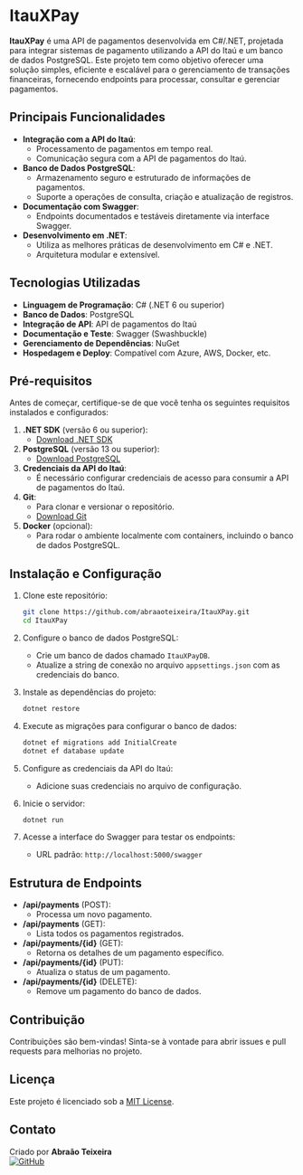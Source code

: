 # ItauXPay

**ItauXPay** é uma API de pagamentos desenvolvida em C#/.NET, projetada para integrar sistemas de pagamento utilizando a API do Itaú e um banco de dados PostgreSQL. Este projeto tem como objetivo oferecer uma solução simples, eficiente e escalável para o gerenciamento de transações financeiras, fornecendo endpoints para processar, consultar e gerenciar pagamentos.

## Principais Funcionalidades

- **Integração com a API do Itaú**:
  - Processamento de pagamentos em tempo real.
  - Comunicação segura com a API de pagamentos do Itaú.
- **Banco de Dados PostgreSQL**:
  - Armazenamento seguro e estruturado de informações de pagamentos.
  - Suporte a operações de consulta, criação e atualização de registros.
- **Documentação com Swagger**:
  - Endpoints documentados e testáveis diretamente via interface Swagger.
- **Desenvolvimento em .NET**:
  - Utiliza as melhores práticas de desenvolvimento em C# e .NET.
  - Arquitetura modular e extensível.

## Tecnologias Utilizadas

- **Linguagem de Programação**: C# (.NET 6 ou superior)
- **Banco de Dados**: PostgreSQL
- **Integração de API**: API de pagamentos do Itaú
- **Documentação e Teste**: Swagger (Swashbuckle)
- **Gerenciamento de Dependências**: NuGet
- **Hospedagem e Deploy**: Compatível com Azure, AWS, Docker, etc.

## Pré-requisitos

Antes de começar, certifique-se de que você tenha os seguintes requisitos instalados e configurados:

1. **.NET SDK** (versão 6 ou superior):
   - [Download .NET SDK](https://dotnet.microsoft.com/download)
2. **PostgreSQL** (versão 13 ou superior):
   - [Download PostgreSQL](https://www.postgresql.org/download/)
3. **Credenciais da API do Itaú**:
   - É necessário configurar credenciais de acesso para consumir a API de pagamentos do Itaú.
4. **Git**:
   - Para clonar e versionar o repositório.
   - [Download Git](https://git-scm.com/)
5. **Docker** (opcional):
   - Para rodar o ambiente localmente com containers, incluindo o banco de dados PostgreSQL.

## Instalação e Configuração

1. Clone este repositório:
   ```bash
   git clone https://github.com/abraaoteixeira/ItauXPay.git
   cd ItauXPay
   ```

2. Configure o banco de dados PostgreSQL:
   - Crie um banco de dados chamado `ItauXPayDB`.
   - Atualize a string de conexão no arquivo `appsettings.json` com as credenciais do banco.

3. Instale as dependências do projeto:
   ```bash
   dotnet restore
   ```

4. Execute as migrações para configurar o banco de dados:
   ```bash
   dotnet ef migrations add InitialCreate
   dotnet ef database update
   ```

5. Configure as credenciais da API do Itaú:
   - Adicione suas credenciais no arquivo de configuração.

6. Inicie o servidor:
   ```bash
   dotnet run
   ```

7. Acesse a interface do Swagger para testar os endpoints:
   - URL padrão: `http://localhost:5000/swagger`

## Estrutura de Endpoints

- **/api/payments** (POST):
  - Processa um novo pagamento.
- **/api/payments** (GET):
  - Lista todos os pagamentos registrados.
- **/api/payments/{id}** (GET):
  - Retorna os detalhes de um pagamento específico.
- **/api/payments/{id}** (PUT):
  - Atualiza o status de um pagamento.
- **/api/payments/{id}** (DELETE):
  - Remove um pagamento do banco de dados.

## Contribuição

Contribuições são bem-vindas! Sinta-se à vontade para abrir issues e pull requests para melhorias no projeto.

## Licença

Este projeto é licenciado sob a [MIT License](LICENSE).

## Contato

Criado por **Abraão Teixeira**  
[![GitHub](https://img.shields.io/badge/GitHub-abraaoteixeira-informational)](https://github.com/abraaoteixeira)